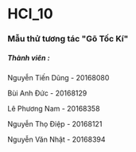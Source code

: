 # HCI_10

<h3>Mẫu thử tương tác "Gõ Tốc Kí"</h3>
<h5>Thành viên :</h5>
	<p>Nguyễn Tiến Dũng - 20168080</p>
	<p>Bùi Anh Đức - 20168129</p>
	<p>Lê Phương Nam - 20168358</p>
	<p>Nguyễn Thọ Điệp - 20168121</p>
  <p>Nguyễn Văn Nhật - 20168394</p>
